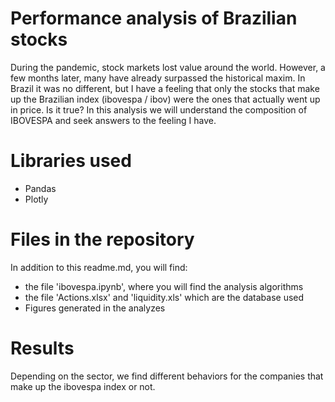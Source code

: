 # Performance analysis of Brazilian stocks

During the pandemic, stock markets lost value around the world. However, a few months later, many have already surpassed the historical maxim. In Brazil it was no different, but I have a feeling that only the stocks that make up the Brazilian index (ibovespa / ibov) were the ones that actually went up in price. Is it true? In this analysis we will understand the composition of IBOVESPA and seek answers to the feeling I have.

# Libraries used

  - Pandas
  - Plotly

# Files in the repository

In addition to this readme.md, you will find:
- the file 'ibovespa.ipynb', where you will find the analysis algorithms
- the file 'Actions.xlsx' and 'liquidity.xls' which are the database used
- Figures generated in the analyzes

# Results

Depending on the sector, we find different behaviors for the companies that make up the ibovespa index or not.

